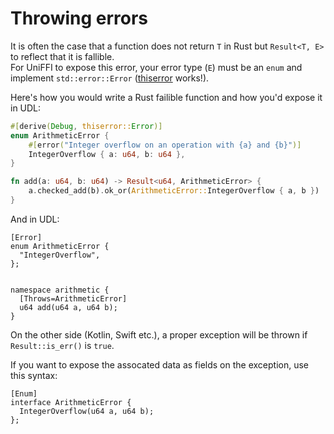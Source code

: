 # Throwing errors

It is often the case that a function does not return `T` in Rust but `Result<T, E>` to reflect that it is fallible.  
For UniFFI to expose this error, your error type (`E`) must be an `enum` and implement `std::error::Error` ([thiserror](https://crates.io/crates/thiserror) works!).

Here's how you would write a Rust failible function and how you'd expose it in UDL:

```rust
#[derive(Debug, thiserror::Error)]
enum ArithmeticError {
    #[error("Integer overflow on an operation with {a} and {b}")]
    IntegerOverflow { a: u64, b: u64 },
}

fn add(a: u64, b: u64) -> Result<u64, ArithmeticError> {
    a.checked_add(b).ok_or(ArithmeticError::IntegerOverflow { a, b })
}
```

And in UDL:

```
[Error]
enum ArithmeticError {
  "IntegerOverflow",
};


namespace arithmetic {
  [Throws=ArithmeticError]
  u64 add(u64 a, u64 b);
}
```

On the other side (Kotlin, Swift etc.), a proper exception will be thrown if `Result::is_err()` is `true`.

If you want to expose the assocated data as fields on the exception, use this syntax:

```
[Enum]
interface ArithmeticError {
  IntegerOverflow(u64 a, u64 b);
};
```
